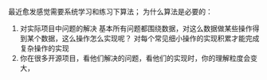 最近愈发感觉需要系统学习和练习下算法；
为什么算法是必要的：
1. 对实际项目中问题的解决
基本所有问题都围绕数据，对这么数据做某些操作得到某个数据，这么操作怎么实现呢？
对每个常见细小操作的实现积累才能完成复杂操作的实现
2. 你在很多开源项目，看他们解决的问题，看他们的实现时，你的理解粒度会变大，
